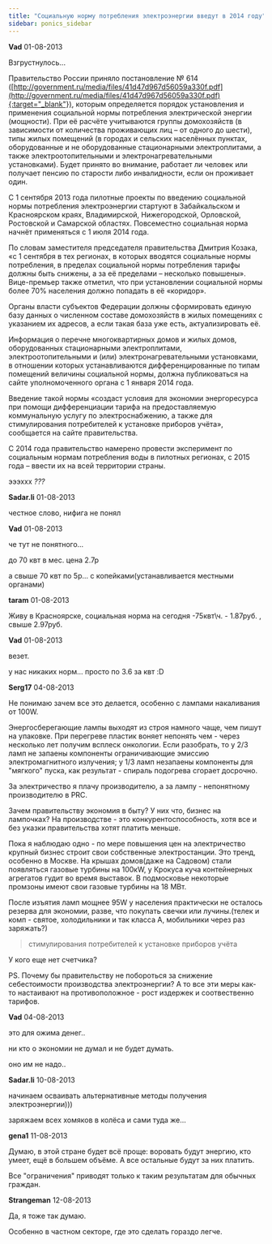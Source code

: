 ```yaml
---
title: "Социальную норму потребления электроэнергии введут в 2014 году"
sidebar: ponics_sidebar
---
```


**Vad** 01-08-2013

Взгрустнулось... 

Правительство России приняло постановление № 614 ([http://government.ru/media/files/41d47d967d56059a330f.pdf](http://government.ru/media/files/41d47d967d56059a330f.pdf){:target="_blank"}), которым определяется порядок установления и применения социальной нормы потребления электрической энергии (мощности). При её расчёте учитываются группы домохозяйств (в зависимости от количества проживающих лиц – от одного до шести), типы жилых помещений (в городах и сельских населённых пунктах, оборудованные и не оборудованные стационарными электроплитами, а также электроотопительными и электронагревательными установками). Будет принято во внимание, работает ли человек или получает пенсию по старости либо инвалидности, если он проживает один.

С 1 сентября 2013 года пилотные проекты по введению социальной нормы потребления электроэнергии стартуют в Забайкальском и Красноярском краях, Владимирской, Нижегородской, Орловской, Ростовской и Самарской областях. Повсеместно социальная норма начнёт применяться с 1 июля 2014 года.

По словам заместителя председателя правительства Дмитрия Козака, «с 1 сентября в тех регионах, в которых вводятся социальные нормы потребления, в пределах социальной нормы потребления тарифы должны быть снижены, а за её пределами – несколько повышены». Вице-премьер также отметил, что при установлении социальной нормы более 70% населения должно попадать в её «коридор».

Органы власти субъектов Федерации должны сформировать единую базу данных о численном составе домохозяйств в жилых помещениях с указанием их адресов, а если такая база уже есть, актуализировать её.

Информация о перечне многоквартирных домов и жилых домов, оборудованных стационарными электроплитами, электроотопительными и (или) электронагревательными установками, в отношении которых устанавливаются дифференцированные по типам помещений величины социальной нормы, должна публиковаться на сайте уполномоченного органа с 1 января 2014 года.

Введение такой нормы «создаст условия для экономии энергоресурса при помощи дифференциации тарифа на предоставляемую коммунальную услугу по электроснабжению, а также для стимулирования потребителей к установке приборов учёта», сообщается на сайте правительства.

С 2014 года правительство намерено провести эксперимент по социальным нормам потребления воды в пилотных регионах, с 2015 года – ввести их на всей территории страны.

эээххх *???*


**Sadar.li** 01-08-2013

честное слово, нифига не понял


**Vad** 01-08-2013

че тут не понятного...

до 70 квт в мес. цена 2.7р

а свыше 70 квт по 5р... с копейками(устанавливается местными органами)


**taram** 01-08-2013

Живу в Красноярске, социальная норма на сегодня -75квт\ч. - 1.87руб. , свыше 2.97руб.


**Vad** 01-08-2013

везет.

у нас никаких норм... просто по 3.6 за квт :D


**Serg17** 04-08-2013

Не понимаю зачем все это делается, особенно с лампами накаливания от 100W. 

Энергосберегающие лампы выходят из строя намного чаще, чем пишут на упаковке. При перегреве пластик воняет непонять чем - через несколько лет получим всплеск онкологии. Если разобрать, то у 2/3 ламп не запаены компоненты ограничивающие эмиссию электромагнитного излучения; у 1/3 ламп незапаены компоненты для "мягкого" пуска, как результат - спираль подогрева сгорает досрочно.

За электричество я плачу производителю, а за лампу - непонятному производителю в PRC.

Зачем правительству экономия в быту? У них что, бизнес на лампочках? На производстве - это конкурентоспособность, хотя все и без указки правительства хотят платить меньше.

Пока я наблюдаю одно - по мере повышения цен на электричество крупный бизнес строит свои собственные электростанции. Это тренд, особенно в Москве. На крышах домов(даже на Садовом) стали появляться газовые турбины на 100кW, у Крокуса куча контейнерных агрегатов гудит во время выставок. В подмосковье некоторые промзоны имеют свои газовые турбины на 18 МВт.

После изъятия ламп мощнее 95W у населения практически не осталось резерва для экономии, разве, что покупать свечки или лучины.(телек и комп - святое, холодильники и так класса A, мобильники через раз заряжать?)

> стимулирования потребителей к установке приборов учёта

У кого еще нет счетчика?

PS. Почему бы правительству не побороться за снижение себестоимости производства электроэнергии? А то все эти меры как-то настаивают на противоположное - рост издержек и соотвественно тарифов.


**Vad** 04-08-2013

это для ожима денег..

ни кто о экономии не думал и не будет думать.

оно им не надо..


**Sadar.li** 10-08-2013

начинаем осваивать альтернативные методы получения электроэнергии)))

заряжаем всех хомяков в колёса и сами туда же...


**gena1** 11-08-2013

Думаю, в этой стране будет всё проще: воровать будут энергию, кто умеет, ещё в большем объёме. А все остальные будут за них платить. 

Все "ограничения" приводят только к таким результатам для обычных граждан.


**Strangeman** 12-08-2013

Да, я тоже так думаю.

Особенно в частном секторе, где это сделать гораздо легче.


